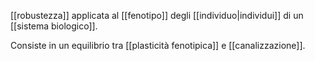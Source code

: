[[robustezza]] applicata al [[fenotipo]] degli [[individuo|individui]] di un [[sistema biologico]].

Consiste in un equilibrio tra [[plasticità fenotipica]] e [[canalizzazione]].